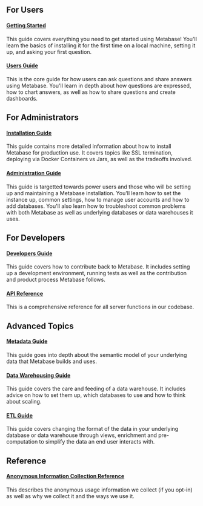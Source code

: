 ## For Users

#### [Getting Started](getting-started/index.md)
This guide covers everything you need to get started using Metabase! You'll learn the basics of installing it for the first time on a local machine, setting it up, and asking your first question.

#### [Users Guide](users-guide/index.md)
This is the core guide for how users can ask questions and share answers using Metabase. You'll learn in depth about how questions are expressed, how to chart answers, as well as how to share questions and create dashboards.

## For Administrators

#### [Installation Guide](installation-guide/index.md)
This guide contains more detailed information about how to install Metabase for production use. It covers topics like SSL termination, deploying via Docker Containers vs Jars, as well as the tradeoffs involved.  

#### [Administration Guide](administration-guide/index.md)
This guide is targetted towards power users and those who will be setting up and maintaining a Metabase installation. You'll learn how to set the instance up, common settings, how to manage user accounts and how to add databases. You'll also learn how to troubleshoot common problems with both Metabase as well as underlying databases or data warehouses it uses.


## For Developers

#### [Developers Guide](developers-guide.md)
This guide covers how to contribute back to Metabase. It includes setting up a development environment, running tests as well as the contribution and product process Metabase follows.

#### [API Reference](uberdoc.html)
This is a comprehensive reference for all server functions in our codebase.

## Advanced Topics 

#### [Metadata Guide](metadata-guide.md)
This guide goes into depth about the semantic model of your underlying data that Metabase builds and uses. 

#### [Data Warehousing Guide](data-warehousing.md)
This guide covers the care and feeding of a data warehouse. It includes advice on how to set them up, which databases to use and how to think about scaling.

#### [ETL Guide](etl-guide.md)
This guide covers changing the format of the data in your underlying database or data warehouse through views, enrichment and pre-computation to simplify the data an end user interacts with.


## Reference

#### [Anonymous Information Collection Reference](information-collection.md)
This describes the anonymous usage information we collect (if you opt-in) as well as why we collect it and the ways we use it. 
